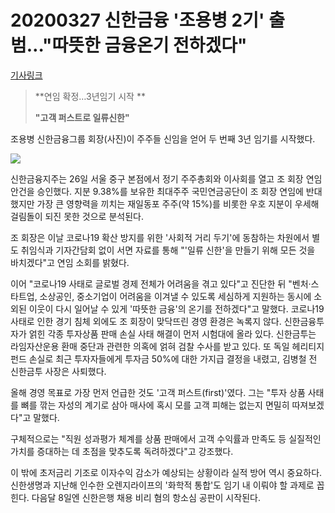 # 20200327 신한금융 '조용병 2기' 출범…"따뜻한 금융온기 전하겠다"

[기사링크](<https://www.mk.co.kr/news/economy/view/2020/03/316274/>)



> **연임 확정…3년임기 시작 **
>
> **"고객 퍼스트로 일류신한"**



조용병 신한금융그룹 회장(사진)이 주주들 신임을 얻어 두 번째 3년 임기를 시작했다.



![](https://file.mk.co.kr/meet/neds/2020/03/image_readtop_2020_316274_15852238564139525.jpg)



신한금융지주는 26일 서울 중구 본점에서 정기 주주총회와 이사회를 열고 조 회장 연임 안건을 승인했다. 지분 9.38%를 보유한 최대주주 국민연금공단이 조 회장 연임에 반대했지만 가장 큰 영향력을 끼치는 재일동포 주주(약 15%)를 비롯한 우호 지분이 우세해 걸림돌이 되진 못한 것으로 분석된다.

조 회장은 이날 코로나19 확산 방지를 위한 '사회적 거리 두기'에 동참하는 차원에서 별도 취임식과 기자간담회 없이 서면 자료를 통해 "'일류 신한'을 만들기 위해 모든 것을 바치겠다"고 연임 소회를 밝혔다.



이어 "코로나19 사태로 글로벌 경제 전체가 어려움을 겪고 있다"고 진단한 뒤 "벤처·스타트업, 소상공인, 중소기업이 어려움을 이겨낼 수 있도록 세심하게 지원하는 동시에 소외된 이웃이 다시 일어날 수 있게 '따뜻한 금융'의 온기를 전하겠다"고 말했다. 코로나19 사태로 인한 경기 침체 외에도 조 회장이 맞닥뜨린 경영 환경은 녹록지 않다. 신한금융투자가 얽힌 각종 투자상품 판매 손실 사태 해결이 먼저 시험대에 올라 있다. 신한금투는 라임자산운용 환매 중단과 관련한 의혹에 얽혀 검찰 수사를 받고 있다. 또 독일 헤리티지 펀드 손실로 최근 투자자들에게 투자금 50%에 대한 가지급 결정을 내렸고, 김병철 전 신한금투 사장은 사퇴했다.



올해 경영 목표로 가장 먼저 언급한 것도 '고객 퍼스트(first)'였다. 그는 "투자 상품 사태를 뼈를 깎는 자성의 계기로 삼아 매사에 혹시 모를 고객 피해는 없는지 면밀히 따져보겠다"고 말했다.



 구체적으로는 "직원 성과평가 체계를 상품 판매에서 고객 수익률과 만족도 등 실질적인 가치를 증대하는 데 초점을 맞추도록 독려하겠다"고 강조했다.



이 밖에 초저금리 기조로 이자수익 감소가 예상되는 상황이라 실적 방어 역시 중요하다. 신한생명과 지난해 인수한 오렌지라이프의 '화학적 통합'도 임기 내 이뤄야 할 과제로 꼽힌다. 다음달 8일엔 신한은행 채용 비리 혐의 항소심 공판이 시작된다.